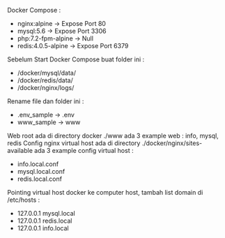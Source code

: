 Docker Compose :
- nginx:alpine 			-> Expose Port 80
- mysql:5.6 			-> Expose Port 3306
- php:7.2-fpm-alpine 	-> Null
- redis:4.0.5-alpine 	-> Expose Port 6379

Sebelum Start Docker Compose buat folder ini :
- /docker/mysql/data/
- /docker/redis/data/
- /docker/nginx/logs/

Rename file dan folder ini :
- .env_sample -> .env
- www_sample -> www

Web root ada di directory docker ./www
ada 3 example web : info, mysql, redis
Config nginx virtual host ada di directory ./docker/nginx/sites-available
ada 3 example config virtual host :
- info.local.conf
- mysql.local.conf
- redis.local.conf


Pointing virtual host docker ke computer host, tambah list domain di /etc/hosts :
- 127.0.0.1       mysql.local
- 127.0.0.1       redis.local
- 127.0.0.1       info.local
